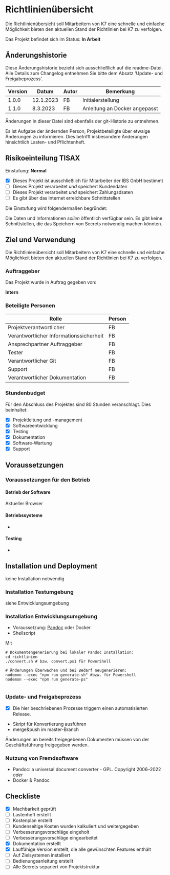 # Richtlinienübersicht

Die Richtlinienübersicht soll Mitarbeitern von K7 eine schnelle und einfache Möglichkeit bieten den aktuellen Stand der Richtlinien bei K7 zu verfolgen.

Das Projekt befindet sich im Status: **In Arbeit**

## Änderungshistorie

Diese Änderungshistorie bezieht sich ausschließlich auf die readme-Datei. Alle Details zum Changelog entnehmen Sie bitte dem Absatz 'Update- und Freigabeprozess'.

| Version | Datum     | Autor | Bemerkung                     |
| ------- | --------- | ----- | ----------------------------- |
| 1.0.0   | 12.1.2023 | FB    | Initialerstellung             |
| 1.1.0   | 8.3.2023  | FB    | Anleitung an Docker angepasst |

Änderungen in dieser Datei sind ebenfalls der git-Historie zu entnehmen.

Es ist Aufgabe der ändernden Person, Projektbeteiligte über etwaige Änderungen zu informieren. Dies betrifft insbesondere Änderungen hinsichtlich Lasten- und Pflichtenheft.

## Risikoeinteilung TISAX

Einstufung: **Normal**

- [x] Dieses Projekt ist ausschließlich für Mitarbeiter der IBS GnbH bestimmt
- [ ] Dieses Projekt verarbeitet _und_ speichert Kundendaten
- [ ] Dieses Projekt verarbeitet _und_ speichert Zahlungsdsaten
- [ ] Es gibt über das Internet erreichbare Schnittstellen

Die Einstufung wird folgendermaßen begründet:

Die Daten und Informationen _sollen_ öffentlich verfügbar sein. Es gibt keine Schnittstellen, die das Speichern von Secrets notwendig machen könnten.

## Ziel und Verwendung

Die Richtlinienübersicht soll Mitarbeitern von K7 eine schnelle und einfache Möglichkeit bieten den aktuellen Stand der Richtlinien bei K7 zu verfolgen.

### Auftraggeber

Das Projekt wurde in Auftrag gegeben von:

**Intern**

### Beteiligte Personen

| Rolle                                   | Person |
| --------------------------------------- | ------ |
| Projektverantwortlicher                 | FB     |
| Verantwortlicher Informationssicherheit | FB     |
| Ansprechpartner Auftraggeber            | FB     |
| Tester                                  | FB     |
| Verantwortlicher Git                    | FB     |
| Support                                 | FB     |
| Verantwortlicher Dokumentation          | FB     |

### Stundenbudget

Für den Abschluss des Projektes sind 80 Stunden veranschlagt. Dies beinhaltet:

- [x] Projektleitung und -management
- [x] Softwareentwicklung
- [x] Testing
- [x] Dokumentation
- [x] Software-Wartung
- [x] Support

## Voraussetzungen

### Voraussetzungen für den Betrieb

#### Betrieb der Software

Aktueller Browser

#### Betriebssysteme

-

#### Testing

-

## Installation und Deployment

keine Installation notwendig

### Installation Testumgebung

siehe Entwicklungsumgebung

### Installation Entwicklungsumgebung

- Voraussetzung: [Pandoc](https://pandoc.org/installing.html) oder Docker
- Shellscript

Mit

```shell
# Dokumentengenerierung bei lokaler Pandoc Installation:
cd richtlinien
./convert.sh # bzw. convert.ps1 für PowerShell

# Änderungen überwachen und bei Bedarf neugenerieren:
nodemon --exec "npm run generate-sh" #bzw. für Powershell
nodemon --exec "npm run generate-ps"


```

### Update- und Freigabeprozess

- [x] Die hier beschriebenen Prozesse triggern einen automatisierten Release.

- Skript für Konvertierung ausführen
- merge&push im master-Branch

Änderungen an bereits freigegebenen Dokumenten müssen von der Geschäftsführung freigegeben werden.

### Nutzung von Fremdsoftware

- Pandoc: a universal document converter - GPL. Copyright 2006–2022
  _oder_
- Docker & Pandoc

## Checkliste

- [x] Machbarkeit geprüft
- [ ] Lastenheft erstellt
- [ ] Kostenplan erstellt
- [ ] Kundenseitige Kosten wurden kalkuliert und weitergegeben
- [ ] Verbesserungsvorschläge eingeholt
- [ ] Verbesserungsvorschläge eingearbeitet
- [x] Dokumentation erstellt
- [x] Lauffähige Version erstellt, die alle gewünschten Features enthält
- [ ] Auf Zielsystemen installiert
- [ ] Bedienungsanleitung erstellt
- [ ] Alle Secrets separiert von Projektstruktur
